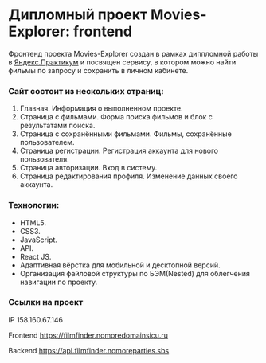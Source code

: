 # Дипломный проект Movies-Explorer: frontend
Фронтенд проекта Movies-Explorer создан в рамках диппломной работы в [Яндекс.Практикум](https://praktikum.yandex.ru/) и посвящен сервису, в котором можно найти фильмы по запросу и сохранить в личном кабинете.

### Сайт состоит из нескольких страниц:
1. Главная. Информация о выполненном проекте.
2. Страница с фильмами. Форма поиска фильмов и блок с результатами поиска.
3. Страница с сохранёнными фильмами. Фильмы, сохранённые пользователем.
4. Страница регистрации. Регистрация аккаунта для нового пользователя.
5. Страница авторизации. Вход в систему.
6. Страница редактирования профиля. Изменение данных своего аккаунта.

### Технологии:
* HTML5.
* CSS3.
* JavaScript.
* API.
* React JS.
* Адаптивная вёрстка для мобильной и десктопной версий.
* Организация файловой структуры по БЭМ(Nested) для облегчения навигации по проекту.

### Ссылки на проект

IP 158.160.67.146

Frontend https://filmfinder.nomoredomainsicu.ru

Backend https://api.filmfinder.nomoreparties.sbs
